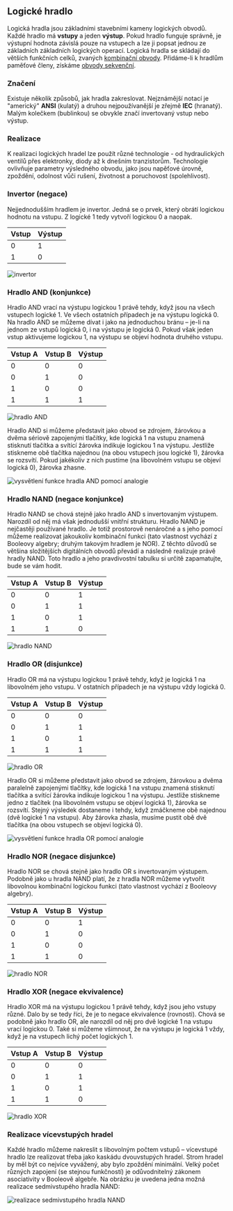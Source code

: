 ## Logické hradlo

Logická hradla jsou základními stavebními kameny logických obvodů. Každé hradlo má **vstupy** a jeden **výstup**. Pokud hradlo funguje správně, je výstupní hodnota závislá pouze na vstupech a lze ji popsat jednou ze základních základních logických operací. Logická hradla se skládají do větších funkčních celků, zvaných [kombinační obvody](wiki/kombinacni-obvod). Přidáme-li k hradlům paměťové členy, získáme [obvody sekvenční](wiki/sekvencni-obvod).

### Značení

Existuje několik způsobů, jak hradla zakreslovat. Nejznámější notací je "americký" **ANSI** (kulatý) a druhou nejpoužívanější je zřejmě **IEC** (hranatý). Malým kolečkem (bublinkou) se obvykle značí invertovaný vstup nebo výstup.

### Realizace

K realizaci logických hradel lze použít různé technologie - od hydraulických ventilů přes elektronky, diody až k dnešním tranzistorům. Technologie ovlivňuje parametry výsledného obvodu, jako jsou napěťové úrovně, zpoždění, odolnost vůči rušení, životnost a poruchovost (spolehlivost).

### Invertor (negace)

Nejjednodušším hradlem je invertor. Jedná se o prvek, který obrátí logickou hodnotu na vstupu. Z logické 1 tedy vytvoří logickou 0 a naopak.

| Vstup | Výstup
|---|---
| 0 | 1
| 1 | 0

![invertor](gates_invertor.png)

### Hradlo AND (konjunkce)

Hradlo AND vrací na výstupu logickou 1 právě tehdy, když jsou na všech vstupech logické 1. Ve všech ostatních případech je na výstupu logická 0. Na hradlo AND se můžeme dívat i jako na jednoduchou bránu – je-li na jednom ze vstupů logická 0, i na výstupu je logická 0. Pokud však jeden vstup aktivujeme logickou 1, na výstupu se objeví hodnota druhého vstupu.

| Vstup A | Vstup B | Výstup
|---|---|---
| 0 | 0 | 0
| 0 | 1 | 0
| 1 | 0 | 0
| 1 | 1 | 1

![hradlo AND](gates_and.png)

Hradlo AND si můžeme představit jako obvod se zdrojem, žárovkou a dvěma sériově zapojenými tlačítky, kde logická 1 na vstupu znamená stisknutí tlačítka a svítící žárovka indikuje logickou 1 na výstupu. Jestliže stiskneme obě tlačítka najednou (na obou vstupech jsou logické 1), žárovka se rozsvítí. Pokud jakékoliv z nich pustíme (na libovolném vstupu se objeví logická 0), žárovka zhasne.

![vysvětlení funkce hradla AND pomocí analogie](gates_and_explain.png)

### Hradlo NAND (negace konjunkce)

Hradlo NAND se chová stejně jako hradlo AND s invertovaným výstupem. Narozdíl od něj má však jednodušší vnitřní strukturu. Hradlo NAND je nejčastěji používané hradlo. Je totiž prostorově nenáročné a s jeho pomocí můžeme realizovat jakoukoliv kombinační funkci (tato vlastnost vychází z Booleovy algebry; druhým takovým hradlem je NOR). Z těchto důvodů se většina složitějších digitálních obvodů převádí a následně realizuje právě hradly NAND. Toto hradlo a jeho pravdivostní tabulku si určitě zapamatujte, bude se vám hodit.

| Vstup A | Vstup B | Výstup
|---|---|---
| 0 | 0 | 1
| 0 | 1 | 1
| 1 | 0 | 1
| 1 | 1 | 0

![hradlo NAND](gates_nand.png)

### Hradlo OR (disjunkce)

Hradlo OR má na výstupu logickou 1 právě tehdy, když je logická 1 na libovolném jeho vstupu. V ostatních případech je na výstupu vždy logická 0.

| Vstup A | Vstup B | Výstup
|---|---|---
| 0 | 0 | 0
| 0 | 1 | 1
| 1 | 0 | 1
| 1 | 1 | 1

![hradlo OR](gates_or.png)

Hradlo OR si můžeme představit jako obvod se zdrojem, žárovkou a dvěma paralelně zapojenými tlačítky, kde logická 1 na vstupu znamená stisknutí tlačítka a svítící žárovka indikuje logickou 1 na výstupu. Jestliže stiskneme jedno z tlačítek (na libovolném vstupu se objeví logická 1), žárovka se rozsvítí. Stejný výsledek dostaneme i tehdy, když zmáčkneme obě najednou (dvě logické 1 na vstupu). Aby žárovka zhasla, musíme pustit obě dvě tlačítka (na obou vstupech se objeví logická 0).

![vysvětlení funkce hradla OR pomocí analogie](gates_or_explain.png)

### Hradlo NOR (negace disjunkce)

Hradlo NOR se chová stejně jako hradlo OR s invertovaným výstupem. Podobně jako u hradla NAND platí, že z hradla NOR můžeme vytvořit libovolnou kombinační logickou funkci (tato vlastnost vychází z Booleovy algebry).

| Vstup A | Vstup B | Výstup
|---|---|---
| 0 | 0 | 1
| 0 | 1 | 0
| 1 | 0 | 0
| 1 | 1 | 0

![hradlo NOR](gates_nor.png)

### Hradlo XOR (negace ekvivalence)

Hradlo XOR má na výstupu logickou 1 právě tehdy, když jsou jeho vstupy různé. Dalo by se tedy říci, že je to negace ekvivalence (rovnosti). Chová se podobně jako hradlo OR, ale narozdíl od něj pro dvě logické 1 na vstupu vrací logickou 0. Také si můžeme všimnout, že na výstupu je logická 1 vždy, když je na vstupech lichý počet logických 1.

| Vstup A | Vstup B | Výstup
|---|---|---
| 0 | 0 | 0
| 0 | 1 | 1
| 1 | 0 | 1
| 1 | 1 | 0

![hradlo XOR](gates_xor.png)

### Realizace vícevstupých hradel

Každé hradlo můžeme nakreslit s libovolným počtem vstupů – vícevstupé hradlo lze realizovat třeba jako kaskádu dvouvstupých hradel. Strom hradel by měl být co nejvíce vyvážený, aby bylo zpoždění minimální. Velký počet různých zapojení (se stejnou funkčností) je odůvodnitelný zákonem asociativity v Booleově algebře. Na obrázku je uvedena jedna možná realizace sedmivstupého hradla NAND:

![realizace sedmivstupého hradla NAND](gates_nand_7.png)
